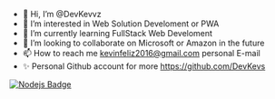 - 👋 Hi, I’m @DevKevvz
- 👀 I’m interested in Web Solution Develoment or PWA 
- 🌱 I’m currently learning FullStack Web Develoment
- 💞️ I’m looking to collaborate on Microsoft or Amazon in the future
- 📫 How to reach me kevinfeliz2016@gmail.com personal E-mail
- ✨ Personal Github account for more https://github.com/DevKevs

<!---
DevKevvz/DevKevvz is a ✨ special ✨ repository because its `README.md` (this file) appears on your GitHub profile.
You can click the Preview link to take a look at your changes.
--->

[![Nodejs Badge](https://img.shields.io/badge/-Nodejs-3C873A?style=for-the-badge&labelColor=black&logo=node.js&logoColor=3C873A)](#)

